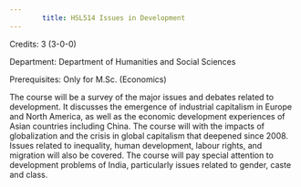 ```yaml
---
        title: HSL514 Issues in Development
---
```

Credits: 3 (3-0-0)

Department: Department of Humanities and Social Sciences

Prerequisites: Only for M.Sc. (Economics)

The course will be a survey of the major issues and debates related to development. It discusses the emergence of industrial capitalism in Europe and North America, as well as the economic development experiences of Asian countries including China. The course will with the impacts of globalization and the crisis in global capitalism that deepened since 2008. Issues related to inequality, human development, labour rights, and migration will also be covered. The course will pay special attention to development problems of India, particularly issues related to gender, caste and class.